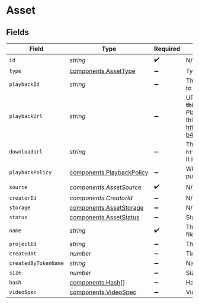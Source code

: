 # Asset


## Fields

| Field                                                                                                                                                                                                                                                                                    | Type                                                                                                                                                                                                                                                                                     | Required                                                                                                                                                                                                                                                                                 | Description                                                                                                                                                                                                                                                                              | Example                                                                                                                                                                                                                                                                                  |
| ---------------------------------------------------------------------------------------------------------------------------------------------------------------------------------------------------------------------------------------------------------------------------------------- | ---------------------------------------------------------------------------------------------------------------------------------------------------------------------------------------------------------------------------------------------------------------------------------------- | ---------------------------------------------------------------------------------------------------------------------------------------------------------------------------------------------------------------------------------------------------------------------------------------- | ---------------------------------------------------------------------------------------------------------------------------------------------------------------------------------------------------------------------------------------------------------------------------------------- | ---------------------------------------------------------------------------------------------------------------------------------------------------------------------------------------------------------------------------------------------------------------------------------------- |
| `id`                                                                                                                                                                                                                                                                                     | *string*                                                                                                                                                                                                                                                                                 | :heavy_check_mark:                                                                                                                                                                                                                                                                       | N/A                                                                                                                                                                                                                                                                                      | 09F8B46C-61A0-4254-9875-F71F4C605BC7                                                                                                                                                                                                                                                     |
| `type`                                                                                                                                                                                                                                                                                   | [components.AssetType](../../models/components/assettype.md)                                                                                                                                                                                                                             | :heavy_minus_sign:                                                                                                                                                                                                                                                                       | Type of the asset.                                                                                                                                                                                                                                                                       | video                                                                                                                                                                                                                                                                                    |
| `playbackId`                                                                                                                                                                                                                                                                             | *string*                                                                                                                                                                                                                                                                                 | :heavy_minus_sign:                                                                                                                                                                                                                                                                       | The playback ID to use with the Playback Info endpoint to retrieve playback URLs.                                                                                                                                                                                                        | eaw4nk06ts2d0mzb                                                                                                                                                                                                                                                                         |
| `playbackUrl`                                                                                                                                                                                                                                                                            | *string*                                                                                                                                                                                                                                                                                 | :heavy_minus_sign:                                                                                                                                                                                                                                                                       | URL for HLS playback. **It is recommended to not use this URL**, and instead use playback IDs with the Playback Info endpoint to retrieve the playback URLs - this URL format is subject to change (e.g. https://livepeercdn.com/asset/ea03f37e-f861-4cdd-b495-0e60b6d753ad/index.m3u8). | https://livepeercdn.com/asset/ea03f37e-f861-4cdd-b495-0e60b6d753ad/index.m3u8                                                                                                                                                                                                            |
| `downloadUrl`                                                                                                                                                                                                                                                                            | *string*                                                                                                                                                                                                                                                                                 | :heavy_minus_sign:                                                                                                                                                                                                                                                                       | The URL to directly download the asset, e.g. `https://livepeercdn.com/asset/eawrrk06ts2d0mzb/video`. It is not recommended to use this for playback.                                                                                                                                     | https://livepeercdn.com/asset/eaw4nk06ts2d0mzb/video                                                                                                                                                                                                                                     |
| `playbackPolicy`                                                                                                                                                                                                                                                                         | [components.PlaybackPolicy](../../models/components/playbackpolicy.md)                                                                                                                                                                                                                   | :heavy_minus_sign:                                                                                                                                                                                                                                                                       | Whether the playback policy for a asset or stream is public or signed                                                                                                                                                                                                                    |                                                                                                                                                                                                                                                                                          |
| `source`                                                                                                                                                                                                                                                                                 | *components.AssetSource*                                                                                                                                                                                                                                                                 | :heavy_check_mark:                                                                                                                                                                                                                                                                       | N/A                                                                                                                                                                                                                                                                                      |                                                                                                                                                                                                                                                                                          |
| `creatorId`                                                                                                                                                                                                                                                                              | *components.CreatorId*                                                                                                                                                                                                                                                                   | :heavy_minus_sign:                                                                                                                                                                                                                                                                       | N/A                                                                                                                                                                                                                                                                                      |                                                                                                                                                                                                                                                                                          |
| `storage`                                                                                                                                                                                                                                                                                | [components.AssetStorage](../../models/components/assetstorage.md)                                                                                                                                                                                                                       | :heavy_minus_sign:                                                                                                                                                                                                                                                                       | N/A                                                                                                                                                                                                                                                                                      |                                                                                                                                                                                                                                                                                          |
| `status`                                                                                                                                                                                                                                                                                 | [components.AssetStatus](../../models/components/assetstatus.md)                                                                                                                                                                                                                         | :heavy_minus_sign:                                                                                                                                                                                                                                                                       | Status of the asset                                                                                                                                                                                                                                                                      |                                                                                                                                                                                                                                                                                          |
| `name`                                                                                                                                                                                                                                                                                   | *string*                                                                                                                                                                                                                                                                                 | :heavy_check_mark:                                                                                                                                                                                                                                                                       | The name of the asset. This is not necessarily the filename - it can be a custom name or title.<br/>                                                                                                                                                                                     | filename.mp4                                                                                                                                                                                                                                                                             |
| `projectId`                                                                                                                                                                                                                                                                              | *string*                                                                                                                                                                                                                                                                                 | :heavy_minus_sign:                                                                                                                                                                                                                                                                       | The ID of the project                                                                                                                                                                                                                                                                    | aac12556-4d65-4d34-9fb6-d1f0985eb0a9                                                                                                                                                                                                                                                     |
| `createdAt`                                                                                                                                                                                                                                                                              | *number*                                                                                                                                                                                                                                                                                 | :heavy_minus_sign:                                                                                                                                                                                                                                                                       | Timestamp (in milliseconds) at which asset was created                                                                                                                                                                                                                                   | 1587667174725                                                                                                                                                                                                                                                                            |
| `createdByTokenName`                                                                                                                                                                                                                                                                     | *string*                                                                                                                                                                                                                                                                                 | :heavy_minus_sign:                                                                                                                                                                                                                                                                       | Name of the token used to create this object                                                                                                                                                                                                                                             |                                                                                                                                                                                                                                                                                          |
| `size`                                                                                                                                                                                                                                                                                   | *number*                                                                                                                                                                                                                                                                                 | :heavy_minus_sign:                                                                                                                                                                                                                                                                       | Size of the asset in bytes                                                                                                                                                                                                                                                               | 84934509                                                                                                                                                                                                                                                                                 |
| `hash`                                                                                                                                                                                                                                                                                   | [components.Hash](../../models/components/hash.md)[]                                                                                                                                                                                                                                     | :heavy_minus_sign:                                                                                                                                                                                                                                                                       | Hash of the asset                                                                                                                                                                                                                                                                        |                                                                                                                                                                                                                                                                                          |
| `videoSpec`                                                                                                                                                                                                                                                                              | [components.VideoSpec](../../models/components/videospec.md)                                                                                                                                                                                                                             | :heavy_minus_sign:                                                                                                                                                                                                                                                                       | Video metadata                                                                                                                                                                                                                                                                           |                                                                                                                                                                                                                                                                                          |